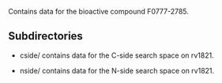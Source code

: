 Contains data for the bioactive compound F0777-2785.

## Subdirectories

- cside/ contains data for the C-side search space on rv1821.

- nside/ contains data for the N-side search space on rv1821.

